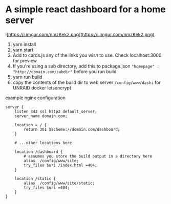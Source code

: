 # A simple react dashboard for a home server

![https://i.imgur.com/nmzKek2.png](https://i.imgur.com/nmzKek2.png)

1. yarn install
2. yarn start
3. Add to cards.js any of the links you wish to use. Check localhost:3000 for preview
4. If you're using a sub directory, add this to package.json `"homepage" : "http://domain.com/subdir"` before you run build
4. yarn run build
5. copy the contents of the build dir to web server `/config/www/dashi` for UNRAID docker letsencrypt

example nginx configuration

```
server {
	listen 443 ssl http2 default_server;
	server_name domain.com;

	location = / {
		return 301 $scheme://domain.com/dashboard;
	}

	# ...other locations here

	location /dashboard {
		# assumes you store the build output in a directory here
		alias  /config/www/site;
		try_files $uri /index.html =404;
	}

	location /static {
		alias  /config/www/site/static;
		try_files $uri =404;
	}
}
```
